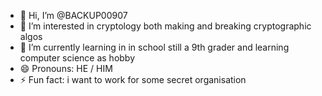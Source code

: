 - 👋 Hi, I’m @BACKUP00907
- 👀 I’m interested in cryptology both making and breaking cryptographic algos
- 🌱 I’m currently learning in in school still a 9th grader and learning computer science as hobby
- 😄 Pronouns: HE / HIM 
- ⚡ Fun fact: i want to work for some secret organisation

<!---
BACKUP00907/BACKUP00907 is a ✨ special ✨ repository because its `README.md` (this file) appears on your GitHub profile.
You can click the Preview link to take a look at your changes.
--->
